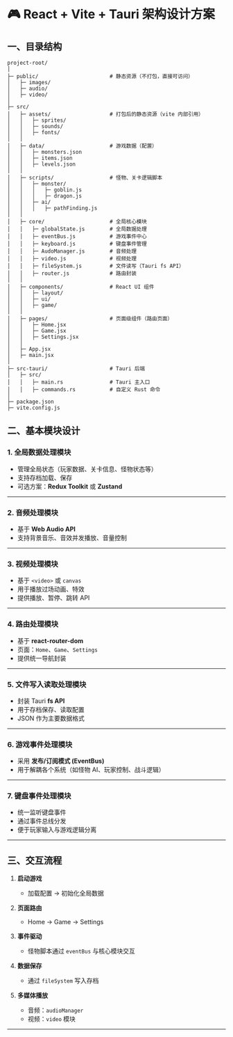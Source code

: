 # 🎮 React + Vite + Tauri 架构设计方案

## 一、目录结构

```text
project-root/
│
├─ public/                       # 静态资源（不打包，直接可访问）
│   ├─ images/
│   ├─ audio/
│   ├─ video/
│
├─ src/
│   ├─ assets/                   # 打包后的静态资源（vite 内部引用）
│   │   ├─ sprites/
│   │   ├─ sounds/
│   │   ├─ fonts/
│   │
│   ├─ data/                     # 游戏数据（配置）
│   │   ├─ monsters.json
│   │   ├─ items.json
│   │   ├─ levels.json
│   │
│   ├─ scripts/                  # 怪物、关卡逻辑脚本
│   │   ├─ monster/
│   │   │   ├─ goblin.js
│   │   │   ├─ dragon.js
│   │   ├─ ai/
│   │   │   ├─ pathFinding.js
│   │
│   ├─ core/                     # 全局核心模块
│   │   ├─ globalState.js        # 全局数据处理
│   │   ├─ eventBus.js           # 游戏事件中心
│   │   ├─ keyboard.js           # 键盘事件管理
│   │   ├─ AudoManager.js        # 音频处理
│   │   ├─ video.js              # 视频处理
│   │   ├─ fileSystem.js         # 文件读写（Tauri fs API）
│   │   ├─ router.js             # 路由封装
│   │
│   ├─ components/               # React UI 组件
│   │   ├─ layout/
│   │   ├─ ui/
│   │   ├─ game/ 
│   │
│   ├─ pages/                    # 页面级组件（路由页面）
│   │   ├─ Home.jsx
│   │   ├─ Game.jsx
│   │   ├─ Settings.jsx
│   │
│   ├─ App.jsx
│   ├─ main.jsx
│
├─ src-tauri/                    # Tauri 后端
│   ├─ src/
│   │   ├─ main.rs               # Tauri 主入口
│   │   ├─ commands.rs           # 自定义 Rust 命令
│
├─ package.json
├─ vite.config.js
```

## 二、基本模块设计

### 1. 全局数据处理模块
- 管理全局状态（玩家数据、关卡信息、怪物状态等）
- 支持存档加载、保存
- 可选方案：**Redux Toolkit** 或 **Zustand**

---

### 2. 音频处理模块
- 基于 **Web Audio API**
- 支持背景音乐、音效并发播放、音量控制

---

### 3. 视频处理模块
- 基于 `<video>` 或 `canvas`
- 用于播放过场动画、特效
- 提供播放、暂停、跳转 API

---

### 4. 路由处理模块
- 基于 **react-router-dom**
- 页面：`Home`、`Game`、`Settings`
- 提供统一导航封装

---

### 5. 文件写入读取处理模块
- 封装 Tauri **fs API**
- 用于存档保存、读取配置
- JSON 作为主要数据格式

---

### 6. 游戏事件处理模块
- 采用 **发布/订阅模式 (EventBus)**
- 用于解耦各个系统（如怪物 AI、玩家控制、战斗逻辑）

---

### 7. 键盘事件处理模块
- 统一监听键盘事件
- 通过事件总线分发
- 便于玩家输入与游戏逻辑分离

---

## 三、交互流程

1. **启动游戏**  
   - 加载配置 → 初始化全局数据  

2. **页面路由**  
   - Home → Game → Settings  

3. **事件驱动**  
   - 怪物脚本通过 `eventBus` 与核心模块交互  

4. **数据保存**  
   - 通过 `fileSystem` 写入存档  

5. **多媒体播放**  
   - 音频：`audioManager`  
   - 视频：`video` 模块  

---
